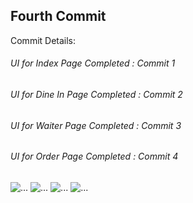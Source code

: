 <h2>Fourth Commit</h2>
<p>Commit Details:</p>
<h6>UI for Index Page Completed : Commit 1</h6>
<h6>UI for Dine In Page Completed : Commit 2</h6>
<h6>UI for Waiter Page Completed : Commit 3</h6>
<h6>UI for Order Page Completed : Commit 4</h6>
<img src="./git-images/index.png" alt="...">
<img src="./git-images/dinein.png" alt="...">
<img src="./git-images/waiter.png" alt="...">
<img src="./git-images/order.png" alt="...">